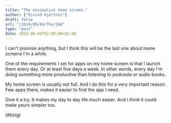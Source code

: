 ```yaml
---
title: "The minimalist home screen."
author: ["Eivind Hjertnes"]
draft: false
url: "/2014/09/04/The/166"
type: "post"
date: 2014-09-04T02:00:00+02:00
---
```


I can't promise anything, but I think this will be the last one about
home screens I'm a while.

One of the requirements I set for apps on my home screen is that I
launch them every day. Or at least five days a week. In other words,
every day I'm doing something more productive than listening to podcasts
or audio books.

My home screen is usually not full. And I do this for a very important
reason. Few apps there, makes it easier to find the app I need.

Give it a try. It makes my day to day life much easier. And I think it
could make yours simpler too.

(#blog)
